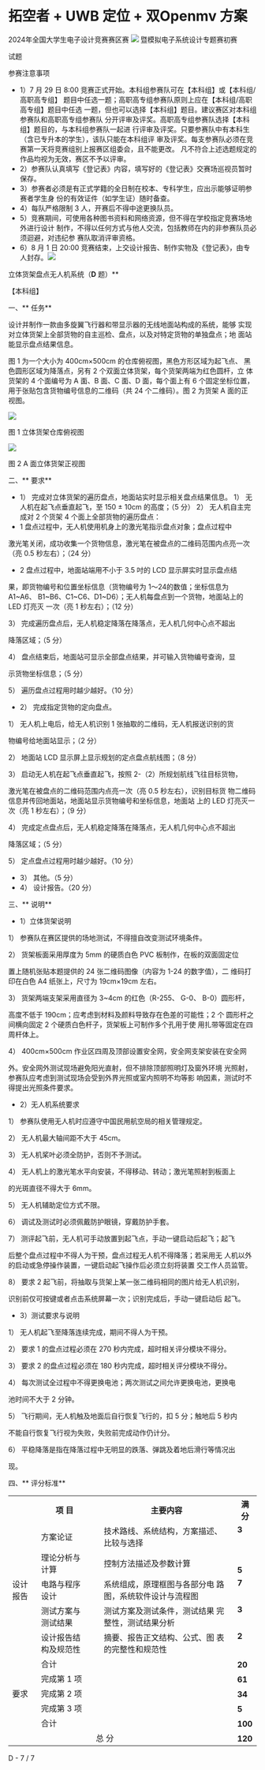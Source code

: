 # 拓空者 + UWB 定位 + 双Openmv 方案
2024年全国大学生电子设计竞赛赛区赛 ![](Aspose.Words.b12548c5-f625-4a15-9050-3c5e47935a55.001.png)    暨模拟电子系统设计专题赛初赛 

试题 

参赛注意事项

- 1）7 月 29 日 8:00 竞赛正式开始。本科组参赛队可在【本科组】或【本科组/高职高专组】 题目中任选一题；高职高专组参赛队原则上应在【本科组/高职高专组】题目中任选 一题，但也可以选择【本科组】题目。建议赛区对本科组参赛队和高职高专组参赛队 分开评审及评奖。高职高专组参赛队选择【本科组】题目的，与本科组参赛队一起进 行评审及评奖。只要参赛队中有本科生（含已专升本的学生），该队只能在本科组评 审及评奖。每支参赛队必须在竞赛第一天将竞赛组别上报赛区组委会，且不能更改。 凡不符合上述选题规定的作品均视为无效，赛区不予以评审。 
- 2）参赛队认真填写《登记表》内容，填写好的《登记表》交赛场巡视员暂时保存。
- 3）参赛者必须是有正式学籍的全日制在校本、专科学生，应出示能够证明参赛者学生身 份的有效证件（如学生证）随时备查。
- 4）每队严格限制 3 人，开赛后不得中途更换队员。
- 5）竞赛期间，可使用各种图书资料和网络资源，但不得在学校指定竞赛场地外进行设计 制作，不得以任何方式与他人交流，包括教师在内的非参赛队员必须迴避，对违纪参 赛队取消评审资格。
- 6）8 月 1 日 20:00 竞赛结束，上交设计报告、制作实物及《登记表》，由专人封存。![](Aspose.Words.b12548c5-f625-4a15-9050-3c5e47935a55.002.png)

立体货架盘点无人机系统（**D** 题）** 

【本科组】

一、** 任务** 

设计并制作一款由多旋翼飞行器和带显示器的无线地面站构成的系统，能够 实现对立体货架上全部货物的自主巡检、盘点，以及对特定货物的单独盘点；地 面站能显示盘点结果信息。

图 1 为一个大小为 400cm×500cm 的仓库俯视图，黑色方形区域为起飞点、 黑色圆形区域为降落点，另有 2 个双面立体货架，每个货架两端为红色圆杆，立 体货架的 4 个面编号为 A 面、B 面、C 面、D 面，每个面上有 6 个固定坐标位置， 用于张贴包含货物编号信息的二维码（共 24 个二维码）。图 2 为货架 A 面的正 视图。 

![](Aspose.Words.b12548c5-f625-4a15-9050-3c5e47935a55.003.jpeg)

图 1  立体货架仓库俯视图

![](Aspose.Words.b12548c5-f625-4a15-9050-3c5e47935a55.004.jpeg)

图 2   A 面立体货架正视图

二、** 要求** 

- 1） 完成对立体货架的遍历盘点，地面站实时显示相关盘点结果信息。 1） 无人机在起飞点垂直起飞，至 150 ± 10cm  的高度；（5 分） 2） 无人机自主完成对 2 个货架 4 个面上全部货物的遍历盘点： 
- 1  盘点过程中，无人机使用机身上的激光笔指示盘点对象；盘点过程中

激光笔关闭，成功收集一个货物信息，激光笔在被盘点的二维码范围内点亮一次 （亮 0.5 秒左右）；（24 分） 

- 2  盘点过程中，地面站端用不小于 3.5 吋的 LCD 显示屏实时显示盘点结

果，即货物编号和位置坐标信息（货物编号为 1～24的数值；坐标信息为 A1~A6、 B1~B6、C1~C6、D1~D6）；无人机每盘点到一个货物，地面站上的 LED 灯亮灭 一次（亮 1 秒左右）；（12 分） 

3） 完成遍历盘点后，无人机稳定降落在降落点，无人机几何中心点不超出

降落区域；（5 分） 

4） 盘点结束后，地面站可显示全部盘点结果，并可输入货物编号查询，显

示货物坐标信息；（5 分） 

5） 遍历盘点过程用时越少越好。（10 分） 

- 2） 完成指定货物的定向盘点。

1） 无人机上电后，给无人机识别 1 张抽取的二维码，无人机报送识别的货

物编号给地面站显示；（2 分） 

2） 地面站 LCD 显示屏上显示规划的定点盘点航线图；（8 分） 

3） 启动无人机在起飞点垂直起飞，按照 2-（2）所规划航线飞往目标货物，

激光笔在被盘点的二维码范围内点亮一次（亮 0.5 秒左右），识别目标货 物二维码信息并传回地面站，地面站显示货物编号和坐标信息，地面站 上的 LED 灯亮灭一次（亮 1 秒左右）；（9 分） 

4） 完成定点盘点后，无人机稳定降落在降落点，无人机几何中心点不超出

降落区域；（5 分） 

5） 定点盘点过程用时越少越好。（10 分） 

- 3） 其他。（5 分） 
- 4） 设计报告。（20 分） 

三、**  说明** 

- 1）立体货架说明

1） 参赛队在赛区提供的场地测试，不得擅自改变测试环境条件。

2） 货架板面采用厚度为 5mm 的硬质白色 PVC 板制作，在板的双面固定位

置上随机张贴本题提供的 24 张二维码图像（内容为 1-24 的数字值），二 维码打印在白色 A4 纸张上，尺寸为 19cm×19cm 左右。  

3） 货架两端支架采用直径为  3~4cm 的红色（R-255、  G-0、  B-0）圆形杆，

高度不低于 190cm；应考虑到材料及颜料导致存在色差的可能性；2 个 圆形杆之间横向固定 2 个硬质白色杆子，货架板上可制作多个孔用于使 用扎带等固定在四周杆体上。

4） 400cm×500cm 作业区四周及顶部设置安全网，安全网支架安装在安全网

外。安全网外测试现场避免阳光直射，但不排除顶部照明灯及窗外环境 光照射，参赛队应考虑到测试现场会受到外界光照或室内照明不均等影 响因素，测试时不得提出光照条件要求。

- 2）无人机系统要求

1） 参赛队使用无人机时应遵守中国民用航空局的相关管理规定。

2） 无人机最大轴间距不大于 45cm。 

3） 无人机桨叶必须全防护，否则不予测试。 

4） 无人机上的激光笔水平向安装，不得移动、转动；激光笔照射到板面上

的光斑直径不得大于 6mm。 

5） 无人机辅助定位方式不限。

6） 调试及测试时必须佩戴防护眼镜，穿戴防护手套。

7） 测评起飞前，无人机可手动放置到起飞点，手动一键启动后起飞；起飞

后整个盘点过程中不得人为干预，盘点过程无人机不得降落；若采用无 人机以外的启动或急停操作装置，一键启动起飞操作后必须立刻将装置 交工作人员监管。 

8） 要求 2 起飞前，将抽取与货架上某一张二维码相同的图片给无人机识别，

识别前仅可按键或者点击系统屏幕一次；识别完成后，手动一键启动后 起飞。 

- 3）测试要求与说明

1） 无人机起飞至降落连续完成，期间不得人为干预。

2） 要求 1 的盘点过程必须在 270 秒内完成，超时相关评分模块不得分。

3） 要求 2 的盘点过程必须在 180 秒内完成，超时相关评分模块不得分。

4） 每次测试全过程中不得更换电池；两次测试之间允许更换电池，更换电

池时间不大于 2 分钟。 

5） 飞行期间，无人机触及地面后自行恢复飞行的，扣 5 分；触地后 5 秒内

不能自行恢复飞行视为失败，失败前完成动作仍计分。

6） 平稳降落是指在降落过程中无明显的跌落、弹跳及着地后滑行等情况出

现。 

四、**  评分标准** 



<table><tr><th colspan="1"></th><th colspan="1">项</b>  目</b> </th><th colspan="1"></th><th colspan="1">主要内容 </th><th colspan="1">满分</b> </th></tr>
<tr><td colspan="1"></td><td colspan="1">方案论证 </td><td colspan="1"></td><td colspan="1">技术路线、系统结构，方案描述、 比较与选择</td><td colspan="1" valign="top"><b>3</b> </td></tr>
<tr><td colspan="1"></td><td colspan="1">理论分析与计算</td><td colspan="1"></td><td colspan="1">控制方法描述及参数计算</td><td colspan="1" valign="bottom"><b>5</b> </td></tr>
<tr><td colspan="1" rowspan="2" valign="top">设计报告</b> </td><td colspan="1">电路与程序设计</td><td colspan="1"></td><td colspan="1">系统组成，原理框图与各部分电 路图，系统软件设计与流程图</td><td colspan="1" valign="top"><b>7</b> </td></tr>
<tr><td colspan="1">测试方案与测试结果</td><td colspan="1"></td><td colspan="1">测试方案及测试条件，测试结果 完整性，测试结果分析</td><td colspan="1" valign="top"><b>3</b> </td></tr>
<tr><td colspan="1"></td><td colspan="1">设计报告结构及规范性</td><td colspan="1"></td><td colspan="1">摘要、报告正文结构、公式、图 表的完整性和规范性</td><td colspan="1" valign="top"><b>2</b> </td></tr>
<tr><td colspan="1"></td><td colspan="1">合计</b> </td><td colspan="2"></td><td colspan="1" valign="bottom"><b>20</b> </td></tr>
<tr><td colspan="1"></td><td colspan="1">完成第 1 项 </td><td colspan="2"></td><td colspan="1" valign="bottom"><b>61</b> </td></tr>
<tr><td colspan="1" rowspan="2" valign="top">要求 </td><td colspan="1">完成第 2 项 </td><td colspan="2"></td><td colspan="1" valign="bottom"><b>34</b> </td></tr>
<tr><td colspan="1">完成第 3 项 </td><td colspan="2"></td><td colspan="1" valign="bottom"><b>5</b> </td></tr>
<tr><td colspan="1"></td><td colspan="1">合计</b> </td><td colspan="2"></td><td colspan="1" valign="bottom"><b>100</b> </td></tr>
<tr><td colspan="2"></td><td colspan="2">总</b>  分</b> </td><td colspan="1" valign="bottom"><b>120</b> </td></tr>
</table>

D -  7  /  7 

